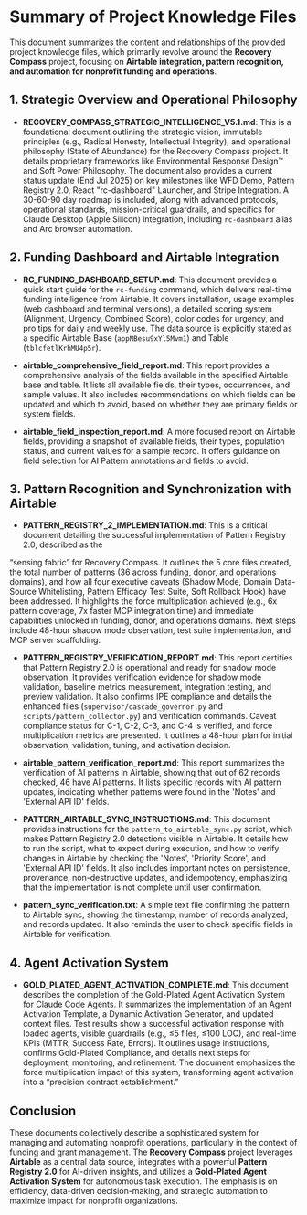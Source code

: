 # Summary of Project Knowledge Files

This document summarizes the content and relationships of the provided project knowledge files, which primarily revolve around the **Recovery Compass** project, focusing on **Airtable integration, pattern recognition, and automation for nonprofit funding and operations**.

## 1. Strategic Overview and Operational Philosophy

*   **RECOVERY_COMPASS_STRATEGIC_INTELLIGENCE_V5.1.md**: This is a foundational document outlining the strategic vision, immutable principles (e.g., Radical Honesty, Intellectual Integrity), and operational philosophy (State of Abundance) for the Recovery Compass project. It details proprietary frameworks like Environmental Response Design™ and Soft Power Philosophy. The document also provides a current status update (End Jul 2025) on key milestones like WFD Demo, Pattern Registry 2.0, React "rc-dashboard" Launcher, and Stripe Integration. A 30-60-90 day roadmap is included, along with advanced protocols, operational standards, mission-critical guardrails, and specifics for Claude Desktop (Apple Silicon) integration, including `rc-dashboard` alias and Arc browser automation.

## 2. Funding Dashboard and Airtable Integration

*   **RC_FUNDING_DASHBOARD_SETUP.md**: This document provides a quick start guide for the `rc-funding` command, which delivers real-time funding intelligence from Airtable. It covers installation, usage examples (web dashboard and terminal versions), a detailed scoring system (Alignment, Urgency, Combined Score), color codes for urgency, and pro tips for daily and weekly use. The data source is explicitly stated as a specific Airtable Base (`appNBesu9xYl5Mvm1`) and Table (`tblcfetlKrhMU4p5r`).

*   **airtable_comprehensive_field_report.md**: This report provides a comprehensive analysis of the fields available in the specified Airtable base and table. It lists all available fields, their types, occurrences, and sample values. It also includes recommendations on which fields can be updated and which to avoid, based on whether they are primary fields or system fields.

*   **airtable_field_inspection_report.md**: A more focused report on Airtable fields, providing a snapshot of available fields, their types, population status, and current values for a sample record. It offers guidance on field selection for AI Pattern annotations and fields to avoid.

## 3. Pattern Recognition and Synchronization with Airtable

*   **PATTERN_REGISTRY_2_IMPLEMENTATION.md**: This is a critical document detailing the successful implementation of Pattern Registry 2.0, described as the 


“sensing fabric” for Recovery Compass. It outlines the 5 core files created, the total number of patterns (36 across funding, donor, and operations domains), and how all four executive caveats (Shadow Mode, Domain Data-Source Whitelisting, Pattern Efficacy Test Suite, Soft Rollback Hook) have been addressed. It highlights the force multiplication achieved (e.g., 6x pattern coverage, 7x faster MCP integration time) and immediate capabilities unlocked in funding, donor, and operations domains. Next steps include 48-hour shadow mode observation, test suite implementation, and MCP server scaffolding.

*   **PATTERN_REGISTRY_VERIFICATION_REPORT.md**: This report certifies that Pattern Registry 2.0 is operational and ready for shadow mode observation. It provides verification evidence for shadow mode validation, baseline metrics measurement, integration testing, and preview validation. It also confirms IPE compliance and details the enhanced files (`supervisor/cascade_governor.py` and `scripts/pattern_collector.py`) and verification commands. Caveat compliance status for C-1, C-2, C-3, and C-4 is verified, and force multiplication metrics are presented. It outlines a 48-hour plan for initial observation, validation, tuning, and activation decision.

*   **airtable_pattern_verification_report.md**: This report summarizes the verification of AI patterns in Airtable, showing that out of 62 records checked, 46 have AI patterns. It lists specific records with AI pattern updates, indicating whether patterns were found in the 'Notes' and 'External API ID' fields.

*   **PATTERN_AIRTABLE_SYNC_INSTRUCTIONS.md**: This document provides instructions for the `pattern_to_airtable_sync.py` script, which makes Pattern Registry 2.0 detections visible in Airtable. It details how to run the script, what to expect during execution, and how to verify changes in Airtable by checking the 'Notes', 'Priority Score', and 'External API ID' fields. It also includes important notes on persistence, provenance, non-destructive updates, and idempotency, emphasizing that the implementation is not complete until user confirmation.

*   **pattern_sync_verification.txt**: A simple text file confirming the pattern to Airtable sync, showing the timestamp, number of records analyzed, and records updated. It also reminds the user to check specific fields in Airtable for verification.

## 4. Agent Activation System

*   **GOLD_PLATED_AGENT_ACTIVATION_COMPLETE.md**: This document describes the completion of the Gold-Plated Agent Activation System for Claude Code Agents. It summarizes the implementation of an Agent Activation Template, a Dynamic Activation Generator, and updated context files. Test results show a successful activation response with loaded agents, visible guardrails (e.g., ≤5 files, ≤100 LOC), and real-time KPIs (MTTR, Success Rate, Errors). It outlines usage instructions, confirms Gold-Plated Compliance, and details next steps for deployment, monitoring, and refinement. The document emphasizes the force multiplication impact of this system, transforming agent activation into a “precision contract establishment.”

## Conclusion

These documents collectively describe a sophisticated system for managing and automating nonprofit operations, particularly in the context of funding and grant management. The **Recovery Compass** project leverages **Airtable** as a central data source, integrates with a powerful **Pattern Registry 2.0** for AI-driven insights, and utilizes a **Gold-Plated Agent Activation System** for autonomous task execution. The emphasis is on efficiency, data-driven decision-making, and strategic automation to maximize impact for nonprofit organizations.

